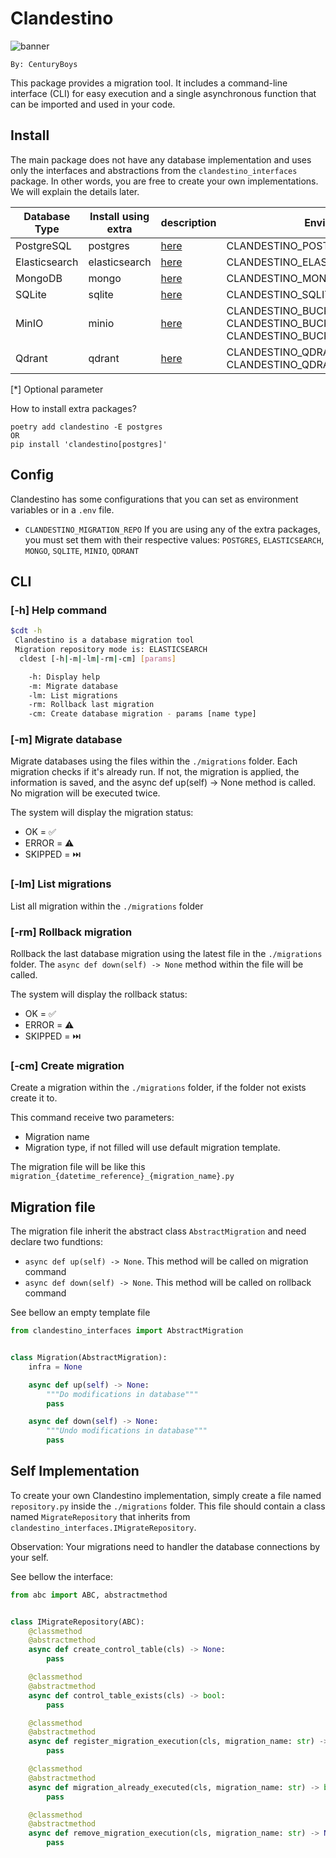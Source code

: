 # Clandestino

![banner](docs/banner.jpeg)

```
By: CenturyBoys
```

This package provides a migration tool. It includes a command-line interface (CLI) for easy execution and a single
asynchronous function that can be imported and used in your code.

## Install

The main package does not have any database implementation and uses only the interfaces and abstractions from
the `clandestino_interfaces` package. In other words, you are free to create your own implementations. We will explain
the details later.

| Database Type | Install using extra | description                            | Environment parameter                                                                                |
|---------------|---------------------|----------------------------------------|------------------------------------------------------------------------------------------------------|
| PostgreSQL    | postgres            | [here](extras/postgres/README.md)      | CLANDESTINO_POSTGRES_CONNECTION_STRING                                                               |
| Elasticsearch | elasticsearch       | [here](extras/elasticsearch/README.md) | CLANDESTINO_ELASTICSEARCH_CONNECTION_STRING                                                          |
| MongoDB       | mongo               | [here](extras/mongo/README.md)         | CLANDESTINO_MONGO_CONNECTION_STRING                                                                  |
| SQLite        | sqlite              | [here](extras/sqlite/README.md)        | CLANDESTINO_SQLITE_DB_PATH                                                                           |
| MinIO         | minio               | [here](extras/minio/README.md)         | CLANDESTINO_BUCKET_CONNECTION_STRING, CLANDESTINO_BUCKET_ACCESS_KEY*, CLANDESTINO_BUCKET_SECRET_KEY* |
| Qdrant        | qdrant              | [here](extras/qdrant/README.md)        | CLANDESTINO_QDRANT_CONNECTION_STRING, CLANDESTINO_QDRANT_CONNECTION_STRING*                          |

[*] Optional parameter

How to install extra packages?

```shell
poetry add clandestino -E postgres
OR
pip install 'clandestino[postgres]'
```

## Config

Clandestino has some configurations that you can set as environment variables or in a `.env` file.

- `CLANDESTINO_MIGRATION_REPO` If you are using any of the extra packages, you must set them with their respective
  values: `POSTGRES`, `ELASTICSEARCH`, `MONGO`, `SQLITE`, `MINIO`, `QDRANT`

## CLI

### [-h] Help command

```bash
$cdt -h         
 Clandestino is a database migration tool
 Migration repository mode is: ELASTICSEARCH
  cldest [-h|-m|-lm|-rm|-cm] [params]

    -h: Display help
    -m: Migrate database
    -lm: List migrations
    -rm: Rollback last migration
    -cm: Create database migration - params [name type]
```

### [-m] Migrate database

Migrate databases using the files within the `./migrations` folder. Each migration checks if it's already run. If not,
the migration is applied, the information is saved, and the async def up(self) -> None method is called. No migration
will be executed twice.

The system will display the migration status:

- OK = ✅
- ERROR = ⚠️
- SKIPPED = ⏭️

### [-lm] List migrations

List all migration within the `./migrations` folder

### [-rm] Rollback migration

Rollback the last database migration using the latest file in the `./migrations` folder.
The `async def down(self) -> None` method within the file will be called.

The system will display the rollback status:

- OK = ✅
- ERROR = ⚠️
- SKIPPED = ⏭️

### [-cm] Create migration

Create a migration within the `./migrations` folder, if the folder not exists create it to.

This command receive two parameters:

- Migration name
- Migration type, if not filled will use default migration template.

The migration file will be like this `migration_{datetime_reference}_{migration_name}.py`

## Migration file

The migration file inherit the abstract class `AbstractMigration` and need declare two fundtions:

- `async def up(self) -> None`. This method will be called on migration command
- `async def down(self) -> None`. This method will be called on rollback command

See bellow an empty template file

```python
from clandestino_interfaces import AbstractMigration


class Migration(AbstractMigration):
    infra = None

    async def up(self) -> None:
        """Do modifications in database"""
        pass

    async def down(self) -> None:
        """Undo modifications in database"""
        pass
```

## Self Implementation

To create your own Clandestino implementation, simply create a file named `repository.py` inside the `./migrations`
folder. This file should contain a class named `MigrateRepository` that inherits
from `clandestino_interfaces.IMigrateRepository`.

Observation: Your migrations need to handler the database connections by your self.

See bellow the interface:

```python
from abc import ABC, abstractmethod


class IMigrateRepository(ABC):
    @classmethod
    @abstractmethod
    async def create_control_table(cls) -> None:
        pass

    @classmethod
    @abstractmethod
    async def control_table_exists(cls) -> bool:
        pass

    @classmethod
    @abstractmethod
    async def register_migration_execution(cls, migration_name: str) -> None:
        pass

    @classmethod
    @abstractmethod
    async def migration_already_executed(cls, migration_name: str) -> bool:
        pass

    @classmethod
    @abstractmethod
    async def remove_migration_execution(cls, migration_name: str) -> None:
        pass
```